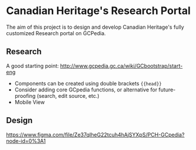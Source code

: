 # Canadian Heritage's Research Portal
The aim of this project is to design and develop Canadian Heritage's fully customized Research portal on GCPedia. 

## Research
A good starting point: http://www.gcpedia.gc.ca/wiki/GCbootstrap/start-eng
- Components can be created using double brackets `{{head}}`
- Consider adding core GCpedia functions, or alternative for future-proofing (search, edit source, etc.)
- Mobile View

## Design
https://www.figma.com/file/Ze37qIheG22tcuh4hAjSYXpS/PCH-GCpedia?node-id=0%3A1

